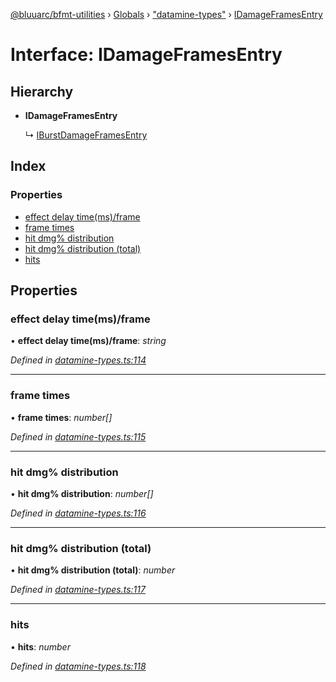[@bluuarc/bfmt-utilities](../README.md) › [Globals](../globals.md) › ["datamine-types"](../modules/_datamine_types_.md) › [IDamageFramesEntry](_datamine_types_.idamageframesentry.md)

# Interface: IDamageFramesEntry

## Hierarchy

* **IDamageFramesEntry**

  ↳ [IBurstDamageFramesEntry](_datamine_types_.iburstdamageframesentry.md)

## Index

### Properties

* [effect delay time(ms)/frame](_datamine_types_.idamageframesentry.md#effect-delay-time(ms)/frame)
* [frame times](_datamine_types_.idamageframesentry.md#frame-times)
* [hit dmg% distribution](_datamine_types_.idamageframesentry.md#hit-dmg%-distribution)
* [hit dmg% distribution (total)](_datamine_types_.idamageframesentry.md#hit-dmg%-distribution-(total))
* [hits](_datamine_types_.idamageframesentry.md#hits)

## Properties

###  effect delay time(ms)/frame

• **effect delay time(ms)/frame**: *string*

*Defined in [datamine-types.ts:114](https://github.com/BluuArc/bfmt-utilities/blob/51a3629/src/datamine-types.ts#L114)*

___

###  frame times

• **frame times**: *number[]*

*Defined in [datamine-types.ts:115](https://github.com/BluuArc/bfmt-utilities/blob/51a3629/src/datamine-types.ts#L115)*

___

###  hit dmg% distribution

• **hit dmg% distribution**: *number[]*

*Defined in [datamine-types.ts:116](https://github.com/BluuArc/bfmt-utilities/blob/51a3629/src/datamine-types.ts#L116)*

___

###  hit dmg% distribution (total)

• **hit dmg% distribution (total)**: *number*

*Defined in [datamine-types.ts:117](https://github.com/BluuArc/bfmt-utilities/blob/51a3629/src/datamine-types.ts#L117)*

___

###  hits

• **hits**: *number*

*Defined in [datamine-types.ts:118](https://github.com/BluuArc/bfmt-utilities/blob/51a3629/src/datamine-types.ts#L118)*
